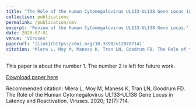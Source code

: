 ```yaml
---
title: "The Role of the Human Cytomegalovirus UL133-UL138 Gene Locus in Latency and Reactivation"
collection: publications
permalink: /publication/cmv
excerpt: 'Review of the Human Cytomegalovirus UL133-UL138 Gene Locus.'
date: 2020-07-01
venue: 'Viruses'
paperurl: '[Link](https://doi.org/10.3390/v12070714)'
citation: 'Mlera L, Moy M, Maness K, Tran LN, Goodrum FD. The Role of the Human Cytomegalovirus UL133-UL138 Gene Locus in Latency and Reactivation. Viruses. 2020; 12(7):714.'
---
```

This paper is about the number 1. The number 2 is left for future work.

[Download paper here]([**http://academicpages.github.io/files/paper1.pdf**])

Recommended citation: Mlera L, Moy M, Maness K, Tran LN, Goodrum FD. The Role of the Human Cytomegalovirus UL133-UL138 Gene Locus in Latency and Reactivation. Viruses. 2020; 12(7):714.
